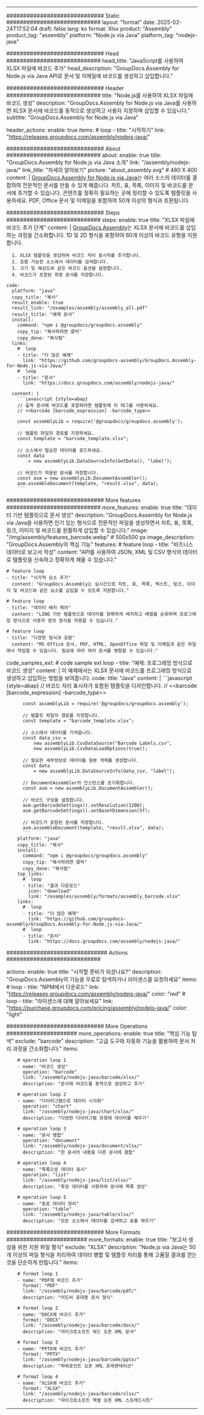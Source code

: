 



---
############################# Static ############################
layout: "format"
date:  2025-02-24T17:52:04
draft: false
lang: ko
format: Xlsx
product: "Assembly"
product_tag: "assembly"
platform: "Node.js via Java"
platform_tag: "nodejs-java"

############################# Head ############################
head_title: "JavaScript를 사용하여 XLSX 파일에 바코드 추가"
head_description: "GroupDocs.Assembly for Node.js via Java API로 문서 및 이메일에 바코드를 생성하고 삽입합니다."

############################# Header ############################
title: "Node.js를 사용하여 XLSX 파일에 바코드 생성" 
description: "GroupDocs.Assembly for Node.js via Java를 사용하면 XLSX 문서에 바코드를 동적으로 생성하고 사용자 지정하며 삽입할 수 있습니다."
subtitle: "GroupDocs.Assembly for Node.js via Java" 

header_actions:
  enable: true
  items:
    #  loop
    - title: "시작하기"
      link: "https://releases.groupdocs.com/assembly/nodejs-java/"
      
############################# About ############################
about:
    enable: true
    title: "GroupDocs.Assembly for Node.js via Java 소개"
    link: "/assembly/nodejs-java/"
    link_title: "자세히 알아보기"
    picture: "about_assembly.svg" # 480 X 400
    content: |
       [GroupDocs.Assembly for Node.js via Java](/assembly/nodejs-java/)는 여러 소스의 데이터를 결합하여 전문적인 문서를 만들 수 있게 해줍니다. 차트, 표, 목록, 이미지 및 바코드를 문서에 추가할 수 있습니다. 콘텐츠를 정확히 필요하는 곳에 정리할 수 있도록 템플릿을 사용하세요. PDF, Office 문서 및 이메일을 포함하여 50개 이상의 형식과 호환됩니다.

############################# Steps ############################
steps:
    enable: true
    title: "XLSX 파일에 바코드 추가 단계"
    content: |
      [GroupDocs.Assembly](/assembly/nodejs-java/)는 XLSX 문서에 바코드를 삽입하는 과정을 간소화합니다. 1D 및 2D 형식을 포함하여 60개 이상의 바코드 유형을 지원합니다.
      
      1. XLSX 템플릿을 생성하여 바코드 자리 표시자를 추가합니다.
      2. 호환 가능한 소스에서 데이터를 검색합니다.
      3. 크기 및 해상도와 같은 바코드 옵션을 설정합니다.
      4. 바코드가 포함된 최종 문서를 저장합니다.
   
    code:
      platform: "java"
      copy_title: "복사"
      result_enable: true
      result_link: "/examples/assembly/assembly_all.pdf"
      result_title: "예제 문서"
      install:
        command: "npm i @groupdocs/groupdocs.assembly"
        copy_tip: "복사하려면 클릭"
        copy_done: "복사됨"
      links:
        #  loop
        - title: "더 많은 예제"
          link: "https://github.com/groupdocs-assembly/GroupDocs.Assembly-for-Node.js-via-Java/"
        #  loop
        - title: "문서"
          link: "https://docs.groupdocs.com/assembly/nodejs-java/"
          
      content: |
        ```javascript {style=abap}
        // 출력 문서에 바코드를 포함하려면 템플릿에 이 태그를 사용하세요.
        // <<barcode [barcode_expression] -barcode_type>>
    
        const assemblyLib = require('@groupdocs/groupdocs.assembly');

        // 템플릿 파일의 경로를 지정하세요.
        const template = "barcode_template.xlsx";

        // 소스에서 필요한 데이터를 로드하세요.
        const data 
            = new assemblyLib.DataSourceInfo(GetData(), "label");

        // 바코드가 적용된 문서를 저장합니다.
        const asm = new assemblyLib.DocumentAssembler();
        asm.assembleDocument(template, "result.xlsx", data);
        ```           

############################# More features ############################
more_features:
  enable: true
  title: "데이터 기반 템플릿으로 문서 생성"
  description: "GroupDocs.Assembly for Node.js via Java을 사용하면 인기 있는 형식으로 전문적인 파일을 생성하면서 차트, 표, 목록, 링크, 이미지 및 바코드를 원활하게 삽입할 수 있습니다."
  image: "/img/assembly/features_barcode.webp" # 500x500 px
  image_description: "GroupDocs.Assembly의 핵심 기능"
  features:
    # feature loop
    - title: "비즈니스 데이터로 보고서 작성"
      content: "API를 사용하여 JSON, XML 및 CSV 형식의 데이터로 템플릿을 신속하고 정확하게 채울 수 있습니다."

    # feature loop
    - title: "시각적 요소 추가"
      content: "GroupDocs.Assembly는 실시간으로 차트, 표, 목록, 텍스트, 링크, 이미지 및 바코드와 같은 요소를 삽입할 수 있도록 지원합니다."

    # feature loop
    - title: "데이터 배치 제어"
      content: "LINQ 기반 템플릿으로 데이터를 정확하게 배치하고 배열을 순회하며 프로그래밍 방식으로 사용자 정의 형식을 적용할 수 있습니다."

    # feature loop
    - title: "다양한 형식과 호환"
      content: "MS Office 문서, PDF, HTML, OpenOffice 파일 및 이메일과 같은 파일에서 작업할 수 있습니다. 필요에 따라 여러 문서를 병합할 수 있습니다."
      
  code_samples_ext:
    # code sample ext loop
    - title: "예제: 프로그래밍 방식으로 바코드 생성"
      content: |
        이 예제에서는 XLSX 문서에 바코드를 프로그래밍 방식으로 생성하고 삽입하는 방법을 보여줍니다.
      code:
        title: "Java"
        content: |
          ```javascript {style=abap}
          // 바코드 자리 표시자가 포함된 템플릿을 디자인합니다.
          // <<barcode [barcode_expression] -barcode_type>>
          
          const assemblyLib = require('@groupdocs/groupdocs.assembly');

          // 템플릿 파일의 경로를 지정합니다.
          const template = "barcode_template.xlsx";

          // 소스에서 데이터를 가져옵니다.
          const data_csv =
              new assemblyLib.CsvDataSource("Barcode Labels.csv", 
              new assemblyLib.CsvDataLoadOptions(true));

          // 필요한 세부정보로 데이터를 원본 객체를 생성합니다.
          const data 
              = new assemblyLib.DataSourceInfo(data_csv, "label");

          // DocumentAssembler의 인스턴스를 초기화합니다.
          const asm = new assemblyLib.DocumentAssembler();

          // 바코드 구성을 설정합니다.
          asm.getBarcodeSettings().setResolution(1200);
          asm.getBarcodeSettings().setBaseYDimension(5f);

          // 바코드가 포함된 문서를 저장합니다.
          asm.assembleDocument(template, "result.xlsx", data);
          ```
        platform: "java"
        copy_title: "복사"
        install:
          command: "npm i @groupdocs/groupdocs.assembly"
          copy_tip: "복사하려면 클릭"
          copy_done: "복사됨"
        top_links:
          #  loop
          - title: "결과 다운로드"
            icon: "download"
            link: "/examples/assembly/formats/assembly_barcode.xlsx"
        links:
          #  loop
          - title: "더 많은 예제"
            link: "https://github.com/groupdocs-assembly/GroupDocs.Assembly-for-Node.js-via-Java/"
          #  loop
          - title: "문서"
            link: "https://docs.groupdocs.com/assembly/nodejs-java/"
            

            


############################## Actions ############################

actions:
  enable: true
  title: "시작할 준비가 되셨나요?"
  description: "GroupDocs.Assembly의 기능을 무료로 탐색하거나 라이센스를 요청하세요"
  items:
    #  loop
    - title: "NPM에서 다운로드"
      link: "https://releases.groupdocs.com/assembly/nodejs-java/"
      color: "red"
        #  loop
    - title: "라이센스에 대해 알아보세요"
      link: "https://purchase.groupdocs.com/pricing/assembly/nodejs-java/"
      color: "light"


############################# More Operations #####################
more_operations:
    enable: true
    title: "핵심 기능 탐색"
    exclude: "barcode"
    description: "고급 도구와 자동화 기능을 활용하여 문서 처리 과정을 간소화합니다."
    items: 
          
        # operation loop 1
        - name: "바코드 생성"
          operation: "barcode"
          link: "/assembly/nodejs-java/barcode/xlsx/"
          description: "문서에 바코드를 동적으로 생성하고 추가"

        # operation loop 2
        - name: "다이어그램으로 데이터 시각화"
          operation: "chart"
          link: "/assembly/nodejs-java/chart/xlsx/"
          description: "다양한 다이어그램 유형에 데이터를 채우기"

        # operation loop 3
        - name: "문서 병합"
          operation: "document"
          link: "/assembly/nodejs-java/document/xlsx/"
          description: "한 문서의 내용을 다른 문서에 결합"

        # operation loop 4
        - name: "목록으로 데이터 표시"
          operation: "list"
          link: "/assembly/nodejs-java/list/xlsx/"
          description: "특정 데이터를 사용하여 문서에 목록 생성"

        # operation loop 5
        - name: "표로 데이터 정리"
          operation: "table"
          link: "/assembly/nodejs-java/table/xlsx/"
          description: "모든 소스에서 데이터를 검색하고 표를 채우기"
         
          
############################# More Formats ########################
more_formats:
    enable: true
    title: "보고서 생성을 위한 지원 파일 형식"
    exclude: "XLSX"
    description: "Node.js via Java는 50개 이상의 파일 형식을 처리하여 데이터 병합 및 템플릿 처리를 통해 고품질 결과를 얻는 것을 단순하게 만듭니다."
    items: 
          
        # format loop 1
        - name: "PDF에 바코드 추가"
          format: "PDF"
          link: "/assembly/nodejs-java/barcode/pdf/"
          description: "어도비 휴대용 문서 형식"
          
        # format loop 2
        - name: "DOCX에 바코드 추가"
          format: "DOCX"
          link: "/assembly/nodejs-java/barcode/docx/"
          description: "마이크로소프트 워드 오픈 XML 문서"
          
        # format loop 3
        - name: "PPTX에 바코드 추가"
          format: "PPTX"
          link: "/assembly/nodejs-java/barcode/pptx/"
          description: "파워포인트 오픈 XML 프레젠테이션"
          
        # format loop 4
        - name: "XLSX에 바코드 추가"
          format: "XLSX"
          link: "/assembly/nodejs-java/barcode/xlsx/"
          description: "마이크로소프트 엑셀 오픈 XML 스프레드시트"


          

---